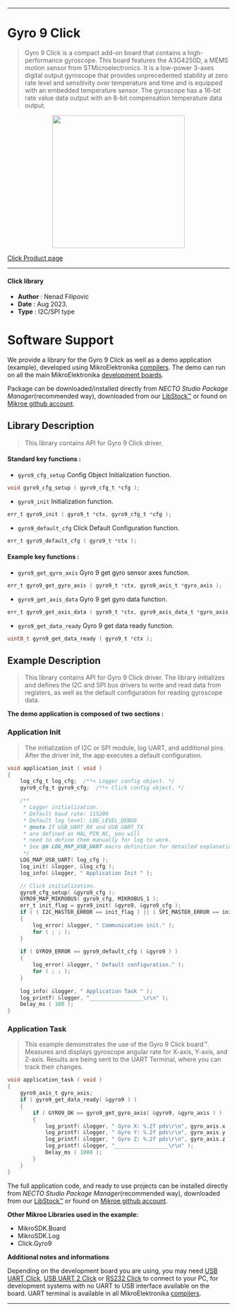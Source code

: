 
---
# Gyro 9 Click

> Gyro 9 Click is a compact add-on board that contains a high-performance gyroscope. This board features the A3G4250D, a MEMS motion sensor from STMicroelectronics. It is a low-power 3-axes digital output gyroscope that provides unprecedented stability at zero rate level and sensitivity over temperature and time and is equipped with an embedded temperature sensor. The gyroscope has a 16-bit rate value data output with an 8-bit compensation temperature data output.

<p align="center">
  <img src="https://download.mikroe.com/images/click_for_ide/gyro9_click.png" height=300px>
</p>

[Click Product page](https://www.mikroe.com/gyro-9-click)

---


#### Click library

- **Author**        : Nenad Filipovic
- **Date**          : Aug 2023.
- **Type**          : I2C/SPI type


# Software Support

We provide a library for the Gyro 9 Click
as well as a demo application (example), developed using MikroElektronika
[compilers](https://www.mikroe.com/necto-studio).
The demo can run on all the main MikroElektronika [development boards](https://www.mikroe.com/development-boards).

Package can be downloaded/installed directly from *NECTO Studio Package Manager*(recommended way), downloaded from our [LibStock&trade;](https://libstock.mikroe.com) or found on [Mikroe github account](https://github.com/MikroElektronika/mikrosdk_click_v2/tree/master/clicks).

## Library Description

> This library contains API for Gyro 9 Click driver.

#### Standard key functions :

- `gyro9_cfg_setup` Config Object Initialization function.
```c
void gyro9_cfg_setup ( gyro9_cfg_t *cfg );
```

- `gyro9_init` Initialization function.
```c
err_t gyro9_init ( gyro9_t *ctx, gyro9_cfg_t *cfg );
```

- `gyro9_default_cfg` Click Default Configuration function.
```c
err_t gyro9_default_cfg ( gyro9_t *ctx );
```

#### Example key functions :

- `gyro9_get_gyro_axis` Gyro 9 get gyro sensor axes function.
```c
err_t gyro9_get_gyro_axis ( gyro9_t *ctx, gyro9_axis_t *gyro_axis );
```

- `gyro9_get_axis_data` Gyro 9 get gyro data function.
```c
err_t gyro9_get_axis_data ( gyro9_t *ctx, gyro9_axis_data_t *gyro_axis );
```

- `gyro9_get_data_ready` Gyro 9 get data ready function.
```c
uint8_t gyro9_get_data_ready ( gyro9_t *ctx );
```

## Example Description

> This library contains API for Gyro 9 Click driver.
> The library initializes and defines the I2C and SPI bus drivers to 
> write and read data from registers, as well as the default 
> configuration for reading gyroscope data.

**The demo application is composed of two sections :**

### Application Init

> The initialization of I2C or SPI module, log UART, and additional pins.
> After the driver init, the app executes a default configuration.

```c
void application_init ( void )
{
    log_cfg_t log_cfg;  /**< Logger config object. */
    gyro9_cfg_t gyro9_cfg;  /**< Click config object. */

    /** 
     * Logger initialization.
     * Default baud rate: 115200
     * Default log level: LOG_LEVEL_DEBUG
     * @note If USB_UART_RX and USB_UART_TX 
     * are defined as HAL_PIN_NC, you will 
     * need to define them manually for log to work. 
     * See @b LOG_MAP_USB_UART macro definition for detailed explanation.
     */
    LOG_MAP_USB_UART( log_cfg );
    log_init( &logger, &log_cfg );
    log_info( &logger, " Application Init " );

    // Click initialization.
    gyro9_cfg_setup( &gyro9_cfg );
    GYRO9_MAP_MIKROBUS( gyro9_cfg, MIKROBUS_1 );
    err_t init_flag = gyro9_init( &gyro9, &gyro9_cfg );
    if ( ( I2C_MASTER_ERROR == init_flag ) || ( SPI_MASTER_ERROR == init_flag ) )
    {
        log_error( &logger, " Communication init." );
        for ( ; ; );
    }
    
    if ( GYRO9_ERROR == gyro9_default_cfg ( &gyro9 ) )
    {
        log_error( &logger, " Default configuration." );
        for ( ; ; );
    }
    
    log_info( &logger, " Application Task " );
    log_printf( &logger, "_________________\r\n" );
    Delay_ms ( 100 );
}
```

### Application Task

> This example demonstrates the use of the Gyro 9 Click board™.
> Measures and displays gyroscope angular rate for X-axis, Y-axis, and Z-axis.
> Results are being sent to the UART Terminal, where you can track their changes.

```c
void application_task ( void )
{
    gyro9_axis_t gyro_axis;
    if ( gyro9_get_data_ready( &gyro9 ) )
    {
        if ( GYRO9_OK == gyro9_get_gyro_axis( &gyro9, &gyro_axis ) )
        {
            log_printf( &logger, " Gyro X: %.2f pds\r\n", gyro_axis.x );
            log_printf( &logger, " Gyro Y: %.2f pds\r\n", gyro_axis.y );
            log_printf( &logger, " Gyro Z: %.2f pds\r\n", gyro_axis.z );
            log_printf( &logger, "_________________\r\n" );
            Delay_ms ( 1000 );
        }
    }
}
```

The full application code, and ready to use projects can be installed directly from *NECTO Studio Package Manager*(recommended way), downloaded from our [LibStock&trade;](https://libstock.mikroe.com) or found on [Mikroe github account](https://github.com/MikroElektronika/mikrosdk_click_v2/tree/master/clicks).

**Other Mikroe Libraries used in the example:**

- MikroSDK.Board
- MikroSDK.Log
- Click.Gyro9

**Additional notes and informations**

Depending on the development board you are using, you may need
[USB UART Click](https://www.mikroe.com/usb-uart-click),
[USB UART 2 Click](https://www.mikroe.com/usb-uart-2-click) or
[RS232 Click](https://www.mikroe.com/rs232-click) to connect to your PC, for
development systems with no UART to USB interface available on the board. UART
terminal is available in all MikroElektronika
[compilers](https://shop.mikroe.com/compilers).

---
